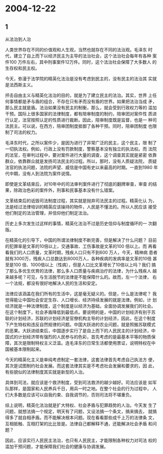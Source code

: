 # 2004-12-22

## 1

从法治到人治

人类世界存在不同的价值观和人生观，当然也就存在不同的法治观。毛泽东 时代，建立了自上而下以经济民主为主导的法治社会，这个法治社会每年有各种 案件100 万件左右，其中刑事案件12万件。同时，这个法治社会保障了大多数人 的生存权和民主权。

今天，弥漫于法学院的精英化法治是没有考虑到民主的，没有民主的法治其 实就是法西斯主义。

抨击自由主义与精英化法治的目的，就是为了建立民主的法治。其实，世界 上任何事情都是矛与盾的组合，不存在只有矛而没有盾的世界。如果把法治当成 矛，那么民主就是盾。法治如果没有民主的制衡，那么，就会受到行政权力等的 滥加干预。国际上很多国家的法律制度，都有陪审制度的制约，陪审团对案件性 质进行认定，法官按照认定的性质进行裁断。因此，陪审制度既是监督，也是一 种司法民主。可以说，在西方，陪审团制度抵御了各种干预。同时，陪审团制度 也限制了司法的权力。

毛泽东时代，之所以案件少，是因为进行了非常广泛的民主，这个民主，限 制了一切执法权。例如，行政上没有罚款制度，警察基本没有独立的执法权。而 法院的法官，在审判过程中，要对案件进行大量的调查，这个调查其实就是紧密 依靠群众，依靠群众就是发扬司法民主的过程。所以，那时，没有人质疑法院， 质疑法官的执法问题，法院的声望、威信是中国有史以来最高的时期。一直到1980 年代中期，没有人到法院为案件说情。

即使是文革结束后，对10年中的司法审判案件进行了彻底的翻牌审查，审查 的结果，除政治色彩的案件外，刑事和民事基本没有什么错案。

文革结束后的诋毁司法制度过程，其实就是抛弃司法民主的过程。精英化认 为，法是经过法律培训的精英应该操持的物件，人民是不懂法的。所以人民应该 接受他们制定的法治管理，并信仰他们制定法治。

历史上多次发生过这样的事情，精英化法治不过是历史信仰与制度循环的一 次翻版。

在精英化的引导下，中国的所谓法律制度不断完善，但是解决了什么问题？ 目前的犯罪率是文革的10倍以上，交通事故、工伤事故是文革的100 倍以上。而 再看看我们的人口质量，文革时期，残疾人口只有不到600 万人，今天，精神病 患者就有3000万，残疾人口总数达到8000万人，各种疾病的发病率是文革的10倍 甚至是100 倍、1000倍以上（性病），但是人口比文革增长了10倍以上吗？我们 搞了那么多优生优育的法律，那么多人口质量与疾病治疗的法律，为什么残疾人 越来越多呢？可见，与生活脱节的法律是不能保障什么的。故而，左一个法律， 右一个法规，都没有很好地解决人民的生活和安定。

法律应该涵盖在我们所有的生活中，这是毫无疑义的。但是，什么是法律呢？ 我觉得能让中国社会安定生存、人口增长、经济持续发展的就是法律。例如，计 划经济就是一种法律制度，这个制度是以经济为基础，全面协调发展我们的社会。 在这个制度下，社会矛盾降低到最低点。要说明的是，中国的计划经济有别于苏 联的计划经济，苏联的计划经济是官僚机构主导的计划经济，因此，在这个制度 下产生特权和违反自然规律的问题。中国大跃进的农业问题，就是照搬苏联模式 的恶果。大跃进结束后，中国逐步实行了是自上而下的人民民主的计划经济，中 国式的计划经济带有强烈的人民参与的色彩，首先考虑的是最基本平等的物质保 障，其次是限制特权主义泛滥。连毛泽东的日常生活都使用票证，说明特权在中 国被基本限制起来。

今天的精英化主义是单纯考虑制定一套法律，这套法律首先考虑自己执法方 便，其次是试图制约社会发展。而这套法律其实是不考虑社会发展和要求的，因 此，有些貌似的法律制度其实就是新型的人治。

具体到司法，就应该是个救济制度，受到司法救济的越少越好。司法应该是 如军队那样，是国家和人民养兵千日，用兵一时之地。在整个社会的行为过程中， 人们大多数是应该可以自我约束、自我调节的，否则司法将不堪重负。

综上说明，精英化法治就是扩大特权、社会矛盾与犯罪趋势的人治。今天发 生了问题，就想法搞一个规定，明天有了问题，又设法搞一个条文，搞来搞去， 就搞得多了就自相矛盾。而不能解决根本问题。现在看看那些成千上万的法律条 文，互相抵触、互相打架的比比皆是。法律自己都解释不通，还能解决社会矛盾 和问题？

因此，应该实行人民民主法治，也只有人民民主，才能限制各种权力对司法 权的滥加干预问题，才能保障我们社会的健康与协调发展。

